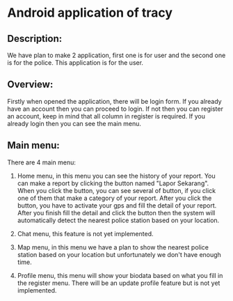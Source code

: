 # Android application of tracy

## Description:
We have plan to make 2 application, first one is for user and the second one is for the police. This application is for the user.

## Overview:
Firstly when opened the application, there will be login form. If you already have an account then you can proceed to login. If not then you can register an account, keep in mind that all column in register is required. If you already login then you can see the main menu.

## Main menu:
There are 4 main menu:
1. Home menu, in this menu you can see the history of your report. You can make a report by clicking the button named "Lapor Sekarang". When you click the button, you can see several of button, if you click one of them that make a category of your report. After you click the button, you have to activate your gps and fill the detail of your report. After you finish fill the detail and click the button then the system will automatically detect the nearest police station based on your location.

2. Chat menu, this feature is not yet implemented.

3. Map menu, in this menu we have a plan to show the nearest police station based on your location but unfortunately we don't have enough time.

4. Profile menu, this menu will show your biodata based on what you fill in the register menu. There will be an update profile feature but is not yet implemented.
